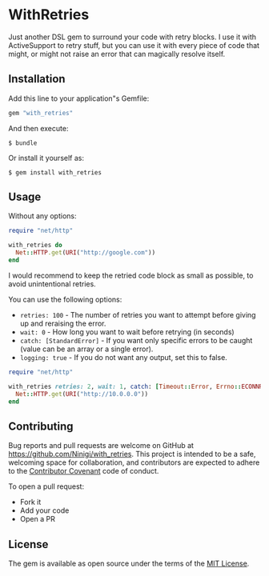 # WithRetries

Just another DSL gem to surround your code with retry blocks. I use it with ActiveSupport
to retry stuff, but you can use it with every piece of code that might, or might not raise
an error that can magically resolve itself.

## Installation

Add this line to your application"s Gemfile:

```ruby
gem "with_retries"
```

And then execute:

    $ bundle

Or install it yourself as:

    $ gem install with_retries

## Usage

Without any options:

```ruby
require "net/http"

with_retries do
  Net::HTTP.get(URI("http://google.com"))
end
```

I would recommend to keep the retried code block as small as possible, to avoid unintentional retries.

You can use the following options:

* `retries: 100` - The number of retries you want to attempt before giving up and reraising the error.
* `wait: 0` - How long you want to wait before retrying (in seconds)
* `catch: [StandardError]` - If you want only specific errors to be caught (value can be an array or a single error).
* `logging: true` - If you do not want any output, set this to false.

```ruby
require "net/http"

with_retries retries: 2, wait: 1, catch: [Timeout::Error, Errno::ECONNREFUSED] do
  Net::HTTP.get(URI("http://10.0.0.0"))
end
```

## Contributing

Bug reports and pull requests are welcome on GitHub at https://github.com/Ninigi/with_retries. This project is intended to be a safe, welcoming space for collaboration, and contributors are expected to adhere to the [Contributor Covenant](http://contributor-covenant.org) code of conduct.

To open a pull request:

* Fork it
* Add your code
* Open a PR


## License

The gem is available as open source under the terms of the [MIT License](http://opensource.org/licenses/MIT).
